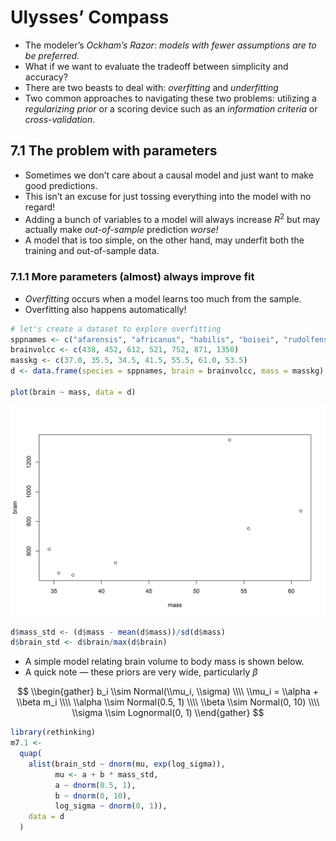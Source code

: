 Ulysses’ Compass
================

-   The modeler’s *Ockham’s Razor*: *models with fewer assumptions are
    to be preferred*.
-   What if we want to evaluate the tradeoff between simplicity and
    accuracy?
-   There are two beasts to deal with: *overfitting* and *underfitting*
-   Two common approaches to navigating these two problems: utilizing a
    *regularizing prior* or a scoring device such as an *information
    criteria* or *cross-validation*.

## 7.1 The problem with parameters

-   Sometimes we don’t care about a causal model and just want to make
    good predictions.
-   This isn’t an excuse for just tossing everything into the model with
    no regard!
-   Adding a bunch of variables to a model will always increase
    *R*<sup>2</sup> but may actually make *out-of-sample* prediction
    *worse!*
-   A model that is too simple, on the other hand, may underfit both the
    training and out-of-sample data.

### 7.1.1 More parameters (almost) always improve fit

-   *Overfitting* occurs when a model learns too much from the sample.
-   Overfitting also happens automatically!

``` r
# let's create a dataset to explore overfitting
sppnames <- c("afarensis", "africanus", "habilis", "boisei", "rudolfensis", "ergaster", "sapiens")
brainvolcc <- c(438, 452, 612, 521, 752, 871, 1350)
masskg <- c(37.0, 35.5, 34.5, 41.5, 55.5, 61.0, 53.5)
d <- data.frame(species = sppnames, brain = brainvolcc, mass = masskg)

plot(brain ~ mass, data = d)
```

![](chapter_7_notes_files/figure-gfm/unnamed-chunk-1-1.png)<!-- -->

``` r
d$mass_std <- (d$mass - mean(d$mass))/sd(d$mass)
d$brain_std <- d$brain/max(d$brain)
```

-   A simple model relating brain volume to body mass is shown below.
-   A quick note — these priors are very wide, particularly *β*

$$
\\begin{gather}
b_i \\sim Normal(\\mu_i, \\sigma) \\\\
\\mu_i = \\alpha + \\beta m_i \\\\
\\alpha \\sim Normal(0.5, 1) \\\\
\\beta \\sim Normal(0, 10) \\\\
\\sigma \\sim Lognormal(0, 1)
\\end{gather}
$$

``` r
library(rethinking)
m7.1 <-
  quap(
    alist(brain_std ~ dnorm(mu, exp(log_sigma)),
          mu <- a + b * mass_std,
          a ~ dnorm(0.5, 1),
          b ~ dnorm(0, 10),
          log_sigma ~ dnorm(0, 1)),
    data = d
  )
```
